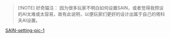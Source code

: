 
> [!NOTE] 好奇猫注：
>因为很多玩家不明白如何设置SAIN，或者觉得我预设的AI太难或太容易，故有此说明，以便玩家们更好的设计出属于自己的塔科夫AI设置。

[SAIN-setting-pic-1](SAIN-setting-pic-1.png)
